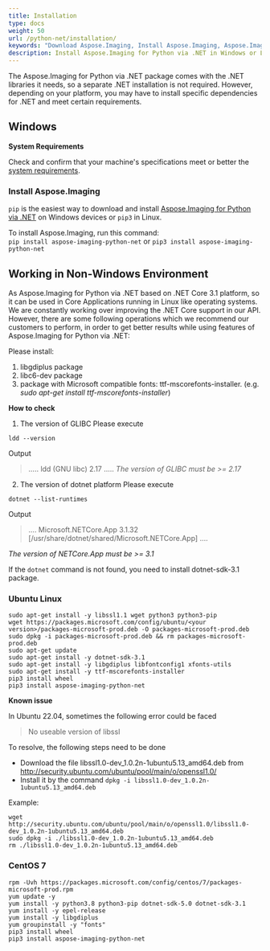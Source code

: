 ```yaml
---
title: Installation
type: docs
weight: 50
url: /python-net/installation/
keywords: "Download Aspose.Imaging, Install Aspose.Imaging, Aspose.Imaging Installation, Windows, Python"
description: Install Aspose.Imaging for Python via .NET in Windows or Linux
---
```


The Aspose.Imaging for Python via .NET package comes with the .NET libraries it needs, so a separate .NET installation is not required. However, depending on your platform, you may have to install specific dependencies for .NET and meet certain requirements.

## **Windows**

**System Requirements**

Check and confirm that your machine's specifications meet or better the [system requirements](/imaging/python-net/system-requirements/).

### **Install Aspose.Imaging**

`pip` is the easiest way to download and install [Aspose.Imaging for Python via .NET](https://pypi.org/project/aspose-imaging-python-net/) on Windows devices or `pip3` in Linux.

To install Aspose.Imaging, run this command:  
`pip install aspose-imaging-python-net`
or
`pip3 install aspose-imaging-python-net`

## **Working in Non-Windows Environment**
As Aspose.Imaging for Python via .NET based on .NET Core 3.1 platform, so it can be used in Core Applications running in Linux like operating systems. We are constantly working over improving the .NET Core support in our API. However, there are some following operations which we recommend our customers to perform, in order to get better results while using features of Aspose.Imaging for Python via .NET:

Please install:

1. libgdiplus package
1. libc6-dev package
1. package with Microsoft compatible fonts: ttf-mscorefonts-installer. (e.g. *sudo apt-get install ttf-mscorefonts-installer*)

**How to check**

1. The version of GLIBC
Please execute
```
ldd --version
```
Output
> .....
> ldd (GNU libc) 2.17
> .....
*The version of GLIBC must be >= 2.17*

2. The version of dotnet platform
Please execute
```
dotnet --list-runtimes
```
Output
> ....
> Microsoft.NETCore.App 3.1.32 [/usr/share/dotnet/shared/Microsoft.NETCore.App]
> ....

*The version of NETCore.App must be >= 3.1*

If the `dotnet` command is not found, you need to install dotnet-sdk-3.1 package.


### Ubuntu Linux
```
sudo apt-get install -y libssl1.1 wget python3 python3-pip
wget https://packages.microsoft.com/config/ubuntu/<your version>/packages-microsoft-prod.deb -O packages-microsoft-prod.deb
sudo dpkg -i packages-microsoft-prod.deb && rm packages-microsoft-prod.deb
sudo apt-get update
sudo apt-get install -y dotnet-sdk-3.1
sudo apt-get install -y libgdiplus libfontconfig1 xfonts-utils
sudo apt-get install -y ttf-mscorefonts-installer
pip3 install wheel
pip3 install aspose-imaging-python-net
```

**Known issue**

In Ubuntu 22.04, sometimes the following error could be faced
> No useable version of libssl

To resolve, the following steps need to be done
- Download the file libssl1.0-dev_1.0.2n-1ubuntu5.13_amd64.deb  from http://security.ubuntu.com/ubuntu/pool/main/o/openssl1.0/
- Install it by the command `dpkg -i libssl1.0-dev_1.0.2n-1ubuntu5.13_amd64.deb`

Example:

```
wget http://security.ubuntu.com/ubuntu/pool/main/o/openssl1.0/libssl1.0-dev_1.0.2n-1ubuntu5.13_amd64.deb
sudo dpkg -i ./libssl1.0-dev_1.0.2n-1ubuntu5.13_amd64.deb
rm ./libssl1.0-dev_1.0.2n-1ubuntu5.13_amd64.deb
```


### CentOS 7
```
rpm -Uvh https://packages.microsoft.com/config/centos/7/packages-microsoft-prod.rpm
yum update -y
yum install -y python3.8 python3-pip dotnet-sdk-5.0 dotnet-sdk-3.1
yum install -y epel-release
yum install -y libgdiplus
yum groupinstall -y "fonts"
pip3 install wheel
pip3 install aspose-imaging-python-net
```
